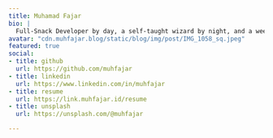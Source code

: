 ```yaml
---
title: Muhamad Fajar
bio: |
  Full-Snack Developer by day, a self-taught wizard by night, and a weekend warrior capturing moments with my mini sidekick.
avatar: "cdn.muhfajar.blog/static/blog/img/post/IMG_1058_sq.jpeg"
featured: true
social:
- title: github
  url: https://github.com/muhfajar
- title: linkedin
  url: https://www.linkedin.com/in/muhfajar
- title: resume
  url: https://link.muhfajar.id/resume
- title: unsplash
  url: https://unsplash.com/@muhfajar

---
```

